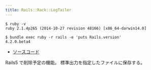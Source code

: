 ```yaml
---
title: Rails::Rack::LogTailer
---
```


```
$ ruby -v
ruby 2.1.4p265 (2014-10-27 revision 48166) [x86_64-darwin14.0]
```

```
$ bundle exec ruby -r rails -e 'puts Rails.version'
4.2.0.beta4
```

* [ソースコード](https://github.com/rails/rails/blob/v4.2.0.beta4/railties/lib/rails/rack/log_tailer.rb)

Rails5 で削除予定の機能。
標準出力を指定したファイルに保存する。
